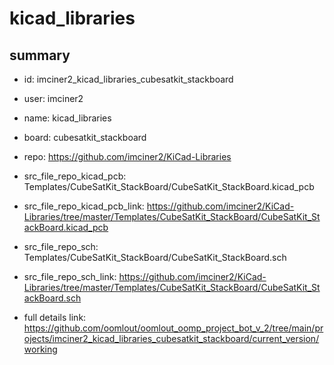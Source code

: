 # kicad_libraries
 
## summary 
* id: imciner2_kicad_libraries_cubesatkit_stackboard
* user: imciner2
* name: kicad_libraries
* board: cubesatkit_stackboard
* repo: https://github.com/imciner2/KiCad-Libraries
* src_file_repo_kicad_pcb: Templates/CubeSatKit_StackBoard/CubeSatKit_StackBoard.kicad_pcb
* src_file_repo_kicad_pcb_link: https://github.com/imciner2/KiCad-Libraries/tree/master/Templates/CubeSatKit_StackBoard/CubeSatKit_StackBoard.kicad_pcb


* src_file_repo_sch: Templates/CubeSatKit_StackBoard/CubeSatKit_StackBoard.sch
* src_file_repo_sch_link: https://github.com/imciner2/KiCad-Libraries/tree/master/Templates/CubeSatKit_StackBoard/CubeSatKit_StackBoard.sch
* full details link: https://github.com/oomlout/oomlout_oomp_project_bot_v_2/tree/main/projects/imciner2_kicad_libraries_cubesatkit_stackboard/current_version/working  






